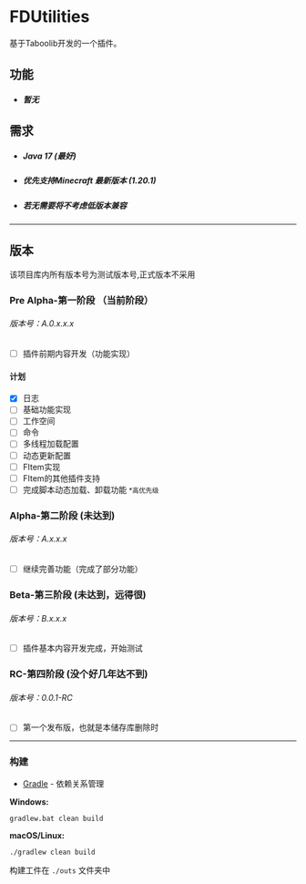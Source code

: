 # FDUtilities

基于Taboolib开发的一个插件。

## 功能

- <h5>暂无</h5>

## 需求

- <h5>Java 17 (最好)</h5>

- <h5>优先支持Minecraft 最新版本 (1.20.1)</h5>

- <h5>若无需要将不考虑低版本兼容</h5>

***

## 版本

该项目库内所有版本号为测试版本号,正式版本不采用

### Pre Alpha-第一阶段 （当前阶段）

<h6>版本号：A.0.x.x.x</h6>

- [ ] 插件前期内容开发（功能实现）

#### 计划

- [x] 日志
- [ ] 基础功能实现
- [ ] 工作空间
- [ ] 命令
- [ ] 多线程加载配置
- [ ] 动态更新配置
- [ ] FItem实现
- [ ] FItem的其他插件支持
- [ ] 完成脚本动态加载、卸载功能 <small>*高优先级</small>

### Alpha-第二阶段 (未达到)

<h6>版本号：A.x.x.x</h6>

- [ ] 继续完善功能（完成了部分功能）

### Beta-第三阶段 (未达到，远得很)

<h6>版本号：B.x.x.x</h6>

- [ ] 插件基本内容开发完成，开始测试

### RC-第四阶段 (没个好几年达不到)

<h6>版本号：0.0.1-RC</h6>

- [ ] 第一个发布版，也就是本储存库删除时

***

### 构建

* [Gradle](https://gradle.org/) - 依赖关系管理

**Windows:**

    gradlew.bat clean build

**macOS/Linux:**

    ./gradlew clean build

构建工件在 `./outs` 文件夹中

